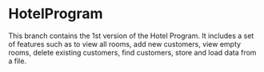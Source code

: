 # HotelProgram
This branch contains the 1st version of the Hotel Program. It includes a set of features such as to view all rooms, add new customers, view empty rooms, delete existing customers, find customers, store and load data from a file. 

